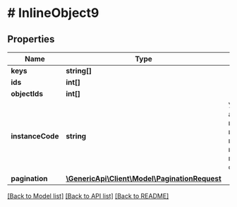 # # InlineObject9

## Properties

Name | Type | Description | Notes
------------ | ------------- | ------------- | -------------
**keys** | **string[]** |  | [optional] 
**ids** | **int[]** |  | [optional] 
**objectIds** | **int[]** |  | [optional] 
**instanceCode** | **string** | Уникальный алфавитно-цифровой идентификатор инстанса, которому принадлежит объект | 
**pagination** | [**\GenericApi\Client\Model\PaginationRequest**](PaginationRequest.md) |  | [optional] 

[[Back to Model list]](../../README.md#documentation-for-models) [[Back to API list]](../../README.md#documentation-for-api-endpoints) [[Back to README]](../../README.md)


